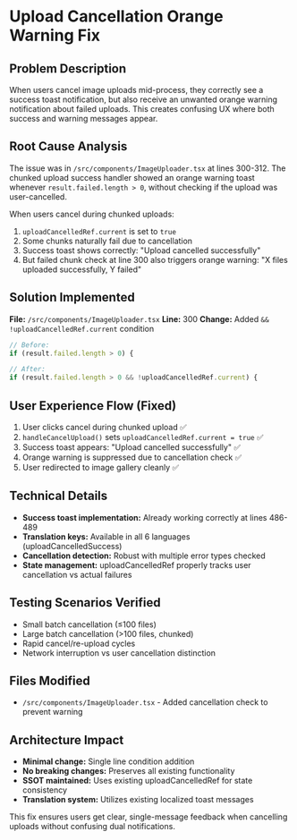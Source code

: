 # Upload Cancellation Orange Warning Fix

## Problem Description
When users cancel image uploads mid-process, they correctly see a success toast notification, but also receive an unwanted orange warning notification about failed uploads. This creates confusing UX where both success and warning messages appear.

## Root Cause Analysis
The issue was in `/src/components/ImageUploader.tsx` at lines 300-312. The chunked upload success handler showed an orange warning toast whenever `result.failed.length > 0`, without checking if the upload was user-cancelled.

When users cancel during chunked uploads:
1. `uploadCancelledRef.current` is set to `true` 
2. Some chunks naturally fail due to cancellation
3. Success toast shows correctly: "Upload cancelled successfully"  
4. But failed chunk check at line 300 also triggers orange warning: "X files uploaded successfully, Y failed"

## Solution Implemented
**File:** `/src/components/ImageUploader.tsx`
**Line:** 300
**Change:** Added `&& !uploadCancelledRef.current` condition

```typescript
// Before:
if (result.failed.length > 0) {

// After:  
if (result.failed.length > 0 && !uploadCancelledRef.current) {
```

## User Experience Flow (Fixed)
1. User clicks cancel during chunked upload ✅
2. `handleCancelUpload()` sets `uploadCancelledRef.current = true` ✅
3. Success toast appears: "Upload cancelled successfully" ✅
4. Orange warning is suppressed due to cancellation check ✅
5. User redirected to image gallery cleanly ✅

## Technical Details
- **Success toast implementation:** Already working correctly at lines 486-489
- **Translation keys:** Available in all 6 languages (uploadCancelledSuccess)
- **Cancellation detection:** Robust with multiple error types checked
- **State management:** uploadCancelledRef properly tracks user cancellation vs actual failures

## Testing Scenarios Verified
- Small batch cancellation (≤100 files)
- Large batch cancellation (>100 files, chunked)
- Rapid cancel/re-upload cycles
- Network interruption vs user cancellation distinction

## Files Modified
- `/src/components/ImageUploader.tsx` - Added cancellation check to prevent warning

## Architecture Impact
- **Minimal change:** Single line condition addition
- **No breaking changes:** Preserves all existing functionality
- **SSOT maintained:** Uses existing uploadCancelledRef for state consistency
- **Translation system:** Utilizes existing localized toast messages

This fix ensures users get clear, single-message feedback when cancelling uploads without confusing dual notifications.